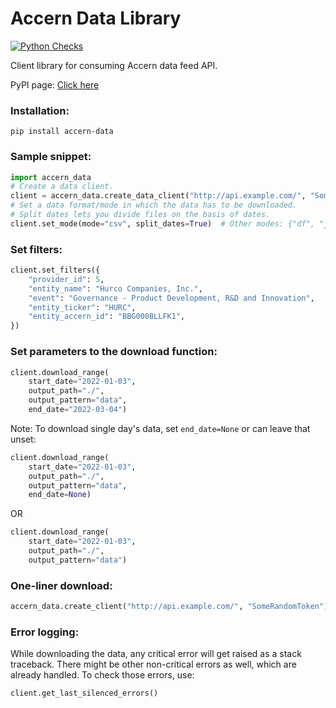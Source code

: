 # Accern Data Library
[![Python Checks](https://github.com/Accern/accern-data-client/actions/workflows/python-app.yml/badge.svg)](https://github.com/Accern/accern-data-client/actions/workflows/python-app.yml)

Client library for consuming Accern data feed API.

PyPI page: [Click here](https://pypi.org/project/accern-data/)

### Installation:
```
pip install accern-data
```


### Sample snippet:


```python
import accern_data
# Create a data client.
client = accern_data.create_data_client("http://api.example.com/", "SomeRandomToken")
# Set a data format/mode in which the data has to be downloaded.
# Split dates lets you divide files on the basis of dates.
client.set_mode(mode="csv", split_dates=True)  # Other modes: {"df", "json"}
```


### Set filters:
```python
client.set_filters({
    "provider_id": 5,
    "entity_name": "Hurco Companies, Inc.",
    "event": "Governance - Product Development, R&D and Innovation",
    "entity_ticker": "HURC",
    "entity_accern_id": "BBG000BLLFK1",
})
```



### Set parameters to the download function:
```python
client.download_range(
    start_date="2022-01-03",
    output_path="./",
    output_pattern="data",
    end_date="2022-03-04")
```

Note: To download single day's data, set `end_date=None` or can leave that unset:
```python
client.download_range(
    start_date="2022-01-03",
    output_path="./",
    output_pattern="data",
    end_date=None)
```
OR

```python
client.download_range(
    start_date="2022-01-03",
    output_path="./",
    output_pattern="data")
```


### One-liner download:
```python
accern_data.create_client("http://api.example.com/", "SomeRandomToken").download(start_date="2022-01-03", output_path="./", output_pattern="data", end_date="2022-03-04", mode="csv", filters={"entity_ticker": "HURC"})
```


### Error logging:

While downloading the data, any critical error will get raised as a stack traceback.
There might be other non-critical errors as well, which are already handled.
To check those errors, use:

```python
client.get_last_silenced_errors()
```

